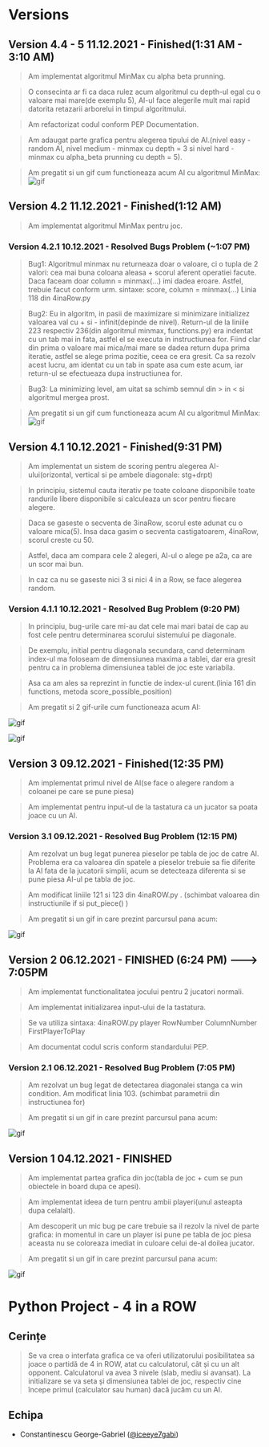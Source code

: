 # Versions

## Version 4.4 - 5 11.12.2021 - Finished(1:31 AM - 3:10 AM)
>Am implementat algoritmul MinMax cu alpha beta prunning.

>O consecinta ar fi ca daca rulez acum algoritmul cu depth-ul egal cu o valoare mai mare(de exemplu 5), AI-ul face alegerile mult mai rapid datorita retazarii arborelui in timpul algoritmului.

>Am refactorizat codul conform PEP Documentation.

>Am adaugat parte grafica pentru alegerea tipului de AI.(nivel easy - random AI, nivel medium - minmax cu depth = 3 si nivel hard - minmax cu alpha_beta prunning cu depth = 5).

>Am pregatit si un gif cum functioneaza acum AI cu algoritmul MinMax:
![gif](https://media.giphy.com/media/OGkCRiWB4BvHwzIBEL/giphy.gif)
## Version 4.2 11.12.2021 - Finished(1:12 AM)
>Am implementat algoritmul MinMax pentru joc.

### Version 4.2.1 10.12.2021 - Resolved Bugs Problem (~1:07 PM)
> Bug1: Algoritmul minmax nu returneaza doar o valoare, ci o tupla de 2 valori: cea mai buna coloana aleasa + scorul aferent operatiei facute.
> Daca faceam doar column = minmax(...) imi dadea eroare. Astfel, trebuie facut conform urm. sintaxe: score, column = minmax(...)
> Linia 118 din 4inaRow.py

> Bug2: Eu in algoritm, in pasii de maximizare si minimizare initializez valoarea val cu + si - infinit(depinde de nivel).
> Return-ul de la liniile 223 respectiv 236(din algoritmul minmax, functions.py) era indentat cu un tab mai in fata, astfel el se executa in instructiunea for.
> Fiind clar din prima o valoare mai mica/mai mare se dadea return dupa prima iteratie, astfel se alege prima pozitie, ceea ce era gresit.
> Ca sa rezolv acest lucru, am identat cu un tab in spate asa cum este acum, iar return-ul se efectueaza dupa instructiunea for.

> Bug3: La minimizing level, am uitat sa schimb semnul din > in < si algoritmul mergea prost.

>Am pregatit si un gif cum functioneaza acum AI cu algoritmul MinMax:
![gif](https://media.giphy.com/media/YZEiu6ltYXFpic7tVx/giphy.gif)
## Version 4.1 10.12.2021 - Finished(9:31 PM)
>Am implementat un sistem de scoring pentru alegerea AI-ului(orizontal, vertical si pe ambele diagonale: stg+drpt)

>In principiu, sistemul cauta iterativ pe toate coloane disponibile toate randurile libere disponibile si calculeaza un scor pentru fiecare alegere.

>Daca se gaseste o secventa de 3inaRow, scorul este adunat cu o valoare mica(5). Insa daca gasim o secventa castigatoarem, 4inaRow, scorul creste cu 50. 

>Astfel, daca am compara cele 2 alegeri, AI-ul o alege pe a2a, ca are un scor mai bun.

>In caz ca nu se gaseste nici 3 si nici 4 in a Row, se face alegerea random.

### Version 4.1.1 10.12.2021 - Resolved Bug Problem (9:20 PM)
>In principiu, bug-urile care mi-au dat cele mai mari batai de cap au fost cele pentru determinarea scorului sistemului pe diagonale. 

>De exemplu, initial pentru diagonala secundara, cand determinam index-ul ma foloseam de dimensiunea maxima a tablei, dar era gresit pentru ca in problema dimensiunea tablei de joc este variabila.
 
>Asa ca am ales sa reprezint in functie de index-ul curent.(linia 161 din functions, metoda score_possible_position)

>Am pregatit si 2 gif-urile cum functioneaza acum AI:

![gif](https://media.giphy.com/media/qaQiej0GJkBwwRHKmy/giphy.gif)

![gif](https://media.giphy.com/media/bCLZ45HVcX5ACfPxm8/giphy.gif)
## Version 3 09.12.2021 - Finished(12:35 PM)
>Am implementat primul nivel de AI(se face o alegere random a coloanei pe care se pune piesa)

>Am implementat pentru input-ul de la tastatura ca un jucator sa poata joace cu un AI.


### Version 3.1 09.12.2021 - Resolved Bug Problem (12:15 PM)
> Am rezolvat un bug legat punerea pieselor pe tabla de joc de catre AI. Problema era ca valoarea din spatele a pieselor trebuie sa fie diferite la AI fata de la jucatorii simplii, acum se detecteaza diferenta si se pune piesa AI-ul pe tabla de joc.

> Am modificat liniile 121 si 123 din 4inaROW.py . (schimbat valoarea din instructiunile if si put_piece() )

>Am pregatit si un gif in care prezint parcursul pana acum:

 ![gif](https://media.giphy.com/media/VPt5zEpLcikH3SgCiU/giphy.gif)

## Version 2 06.12.2021 - FINISHED (6:24 PM) ---> 7:05PM
>Am implementat functionalitatea jocului pentru 2 jucatori normali.

>Am implementat initializarea input-ului de la tastatura. 

>Se va utiliza sintaxa: 4inaROW.py player RowNumber ColumnNumber FirstPlayerToPlay

>Am documentat codul scris conform standardului PEP.

### Version 2.1 06.12.2021 - Resolved Bug Problem (7:05 PM)
> Am rezolvat un bug legat de detectarea diagonalei stanga ca win condition.
> Am modificat linia 103. (schimbat parametrii din instructiunea for)

>Am pregatit si un gif in care prezint parcursul pana acum:

 ![gif](https://media0.giphy.com/media/wKZ8mxVbx3YQzuOMHD/giphy.gif)

 
## Version 1 04.12.2021 - FINISHED
> Am implementat partea grafica din joc(tabla de joc + cum se pun obiectele in board dupa ce apesi).

> Am implementat ideea de turn pentru ambii playeri(unul asteapta dupa celalalt).

> Am descoperit un mic bug pe care trebuie sa il rezolv la nivel de parte grafica: in momentul in care un player isi pune pe tabla de joc piesa aceasta nu se coloreaza imediat in culoare celui de-al doilea jucator.

> Am pregatit si un gif in care prezint parcursul pana acum:

![gif](https://media.giphy.com/media/N4nuDvxDuzZs05AkDQ/giphy.gif)



# Python Project  - 4 in a ROW

## Cerințe
>Se va crea o interfata grafica ce va oferi utilizatorului posibilitatea sa joace o partidă de 4 in
ROW, atat cu calculatorul, cât și cu un alt opponent. Calculatorul va avea 3 nivele (slab,
mediu si avansat). La initializare se va seta și dimensiunea tablei de joc, respectiv cine începe
primul (calculator sau human) dacă jucăm cu un AI.

## Echipa
- Constantinescu George-Gabriel ([@iceeye7gabi](https://github.com/iceeye7gabi))
